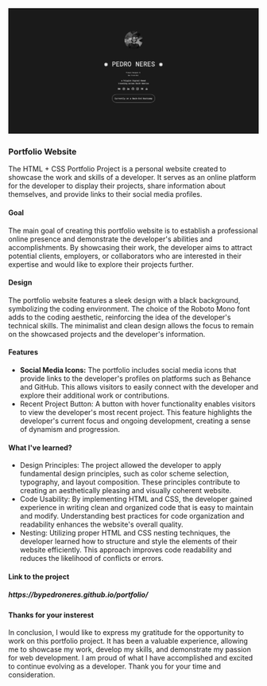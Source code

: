 <div class="image-container">
          <img class="CoverImagee" src="GITHUB PROJECT COVER.png" alt="Cover">
        </div>
          
<h3>Portfolio Website</h3>

The HTML + CSS Portfolio Project is a personal website created to showcase the work and skills of a developer. It serves as an online platform for the developer to display their projects, share information about themselves, and provide links to their social media profiles.

<h4>Goal</h4>

The main goal of creating this portfolio website is to establish a professional online presence and demonstrate the developer's abilities and accomplishments. By showcasing their work, the developer aims to attract potential clients, employers, or collaborators who are interested in their expertise and would like to explore their projects further.

<h4>Design</h4>

The portfolio website features a sleek design with a black background, symbolizing the coding environment. The choice of the Roboto Mono font adds to the coding aesthetic, reinforcing the idea of the developer's technical skills. The minimalist and clean design allows the focus to remain on the showcased projects and the developer's information.

<h4>Features</h4>

* <b>Social Media Icons:</b> The portfolio includes social media icons that provide links to the developer's profiles on platforms such as Behance and GitHub. This allows visitors to easily connect with the developer and explore their additional work or contributions.
* Recent Project Button: A button with hover functionality enables visitors to view the developer's most recent project. This feature highlights the developer's current focus and ongoing development, creating a sense of dynamism and progression.

<h4>What I've learned?</h4>

* Design Principles: The project allowed the developer to apply fundamental design principles, such as color scheme selection, typography, and layout composition. These principles contribute to creating an aesthetically pleasing and visually coherent website.
* Code Usability: By implementing HTML and CSS, the developer gained experience in writing clean and organized code that is easy to maintain and modify. Understanding best practices for code organization and readability enhances the website's overall quality.
* Nesting: Utilizing proper HTML and CSS nesting techniques, the developer learned how to structure and style the elements of their website efficiently. This approach improves code readability and reduces the likelihood of conflicts or errors.


<h4>Link to the project</h4>

<h5>https://bypedroneres.github.io/portfolio/</h5>

<h4>Thanks for your insterest</h4>

In conclusion, I would like to express my gratitude for the opportunity to work on this portfolio project. It has been a valuable experience, allowing me to showcase my work, develop my skills, and demonstrate my passion for web development. I am proud of what I have accomplished and excited to continue evolving as a developer. Thank you for your time and consideration.
